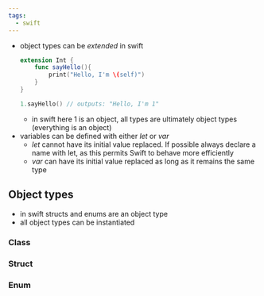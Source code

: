 ```yaml
---
tags:
  - swift
---
```

- object types can be *extended* in swift
	```swift
	extension Int {
		func sayHello(){
			print("Hello, I'm \(self)")
		}
	}
	
	1.sayHello() // outputs: "Hello, I'm 1"
	```
	- in swift here 1 is an object, all types are ultimately object types (everything is an object)
- variables can be defined with either *let* or *var*
	- *let* cannot have its initial value replaced. If possible always declare a name with let, as this permits Swift to behave more efficiently
	- *var* can have its initial value replaced as long as it remains the same type
## Object types
- in swift structs and enums are an object type
- all object types can be instantiated
### Class
### Struct
### Enum